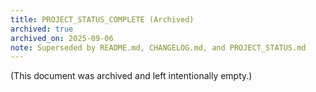 ```yaml
---
title: PROJECT_STATUS_COMPLETE (Archived)
archived: true
archived_on: 2025-09-06
note: Superseded by README.md, CHANGELOG.md, and PROJECT_STATUS.md
---
```


(This document was archived and left intentionally empty.)
